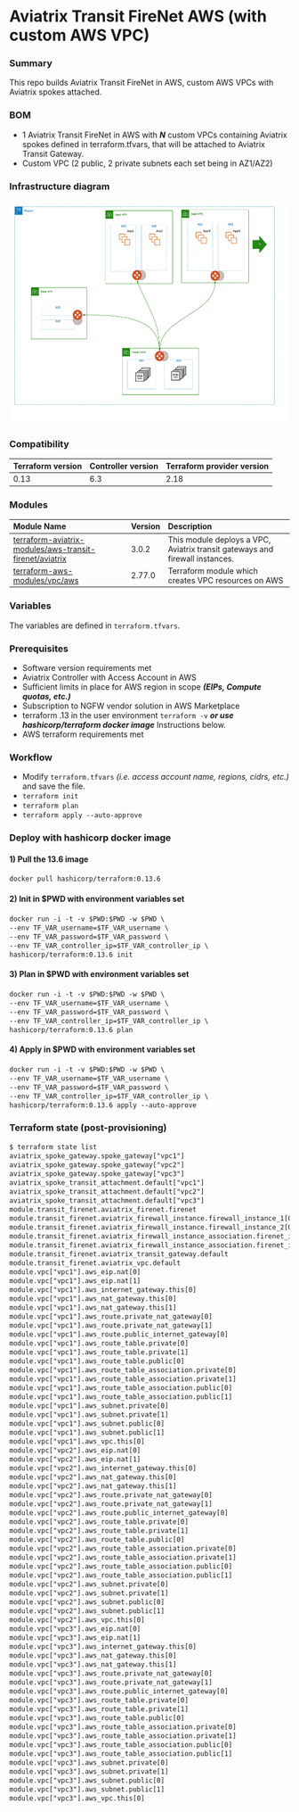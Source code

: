 # Aviatrix Transit FireNet AWS (with custom AWS VPC)

### Summary

This repo builds Aviatrix Transit FireNet in AWS, custom AWS VPCs with Aviatrix spokes attached. 

### BOM

- 1 Aviatrix Transit FireNet in AWS with **_N_** custom VPCs containing Aviatrix spokes defined in terraform.tfvars, that will be attached to Aviatrix Transit Gateway.
- Custom VPC (2 public, 2 private subnets each set being in AZ1/AZ2)

### Infrastructure diagram

<img src="img/aws-transit-firenet-custom-vpcs.png" height="400">

### Compatibility
Terraform version | Controller version | Terraform provider version
:--- | :--- | :---
0.13 | 6.3 | 2.18

### Modules

Module Name | Version | Description
:--- | :--- | :---
[terraform-aviatrix-modules/aws-transit-firenet/aviatrix](https://registry.terraform.io/modules/terraform-aviatrix-modules/aws-transit-firenet/aviatrix/latest) | 3.0.2 | This module deploys a VPC, Aviatrix transit gateways and firewall instances.
[terraform-aws-modules/vpc/aws](https://registry.terraform.io/modules/terraform-aws-modules/vpc/aws/latest) | 2.77.0 | Terraform module which creates VPC resources on AWS

### Variables

The variables are defined in ```terraform.tfvars```.

### Prerequisites

- Software version requirements met
- Aviatrix Controller with Access Account in AWS
- Sufficient limits in place for AWS region in scope **_(EIPs, Compute quotas, etc.)_**
- Subscription to NGFW vendor solution in AWS Marketplace
- terraform .13 in the user environment ```terraform -v``` **_or use hashicorp/terraform docker image_** Instructions below.
- AWS terraform requirements met

### Workflow

- Modify ```terraform.tfvars``` _(i.e. access account name, regions, cidrs, etc.)_ and save the file.
- ```terraform init```
- ```terraform plan```
- ```terraform apply --auto-approve```

### Deploy with hashicorp docker image

#### 1) Pull the 13.6 image
```
docker pull hashicorp/terraform:0.13.6
```
#### 2) Init in $PWD with environment variables set
```
docker run -i -t -v $PWD:$PWD -w $PWD \
--env TF_VAR_username=$TF_VAR_username \
--env TF_VAR_password=$TF_VAR_password \
--env TF_VAR_controller_ip=$TF_VAR_controller_ip \
hashicorp/terraform:0.13.6 init
```

#### 3) Plan in $PWD with environment variables set
```
docker run -i -t -v $PWD:$PWD -w $PWD \
--env TF_VAR_username=$TF_VAR_username \
--env TF_VAR_password=$TF_VAR_password \
--env TF_VAR_controller_ip=$TF_VAR_controller_ip \
hashicorp/terraform:0.13.6 plan
```

#### 4) Apply in $PWD with environment variables set
```
docker run -i -t -v $PWD:$PWD -w $PWD \
--env TF_VAR_username=$TF_VAR_username \
--env TF_VAR_password=$TF_VAR_password \
--env TF_VAR_controller_ip=$TF_VAR_controller_ip \
hashicorp/terraform:0.13.6 apply --auto-approve
```

### Terraform state (post-provisioning)

```
$ terraform state list
aviatrix_spoke_gateway.spoke_gateway["vpc1"]
aviatrix_spoke_gateway.spoke_gateway["vpc2"]
aviatrix_spoke_gateway.spoke_gateway["vpc3"]
aviatrix_spoke_transit_attachment.default["vpc1"]
aviatrix_spoke_transit_attachment.default["vpc2"]
aviatrix_spoke_transit_attachment.default["vpc3"]
module.transit_firenet.aviatrix_firenet.firenet
module.transit_firenet.aviatrix_firewall_instance.firewall_instance_1[0]
module.transit_firenet.aviatrix_firewall_instance.firewall_instance_2[0]
module.transit_firenet.aviatrix_firewall_instance_association.firenet_instance1[0]
module.transit_firenet.aviatrix_firewall_instance_association.firenet_instance2[0]
module.transit_firenet.aviatrix_transit_gateway.default
module.transit_firenet.aviatrix_vpc.default
module.vpc["vpc1"].aws_eip.nat[0]
module.vpc["vpc1"].aws_eip.nat[1]
module.vpc["vpc1"].aws_internet_gateway.this[0]
module.vpc["vpc1"].aws_nat_gateway.this[0]
module.vpc["vpc1"].aws_nat_gateway.this[1]
module.vpc["vpc1"].aws_route.private_nat_gateway[0]
module.vpc["vpc1"].aws_route.private_nat_gateway[1]
module.vpc["vpc1"].aws_route.public_internet_gateway[0]
module.vpc["vpc1"].aws_route_table.private[0]
module.vpc["vpc1"].aws_route_table.private[1]
module.vpc["vpc1"].aws_route_table.public[0]
module.vpc["vpc1"].aws_route_table_association.private[0]
module.vpc["vpc1"].aws_route_table_association.private[1]
module.vpc["vpc1"].aws_route_table_association.public[0]
module.vpc["vpc1"].aws_route_table_association.public[1]
module.vpc["vpc1"].aws_subnet.private[0]
module.vpc["vpc1"].aws_subnet.private[1]
module.vpc["vpc1"].aws_subnet.public[0]
module.vpc["vpc1"].aws_subnet.public[1]
module.vpc["vpc1"].aws_vpc.this[0]
module.vpc["vpc2"].aws_eip.nat[0]
module.vpc["vpc2"].aws_eip.nat[1]
module.vpc["vpc2"].aws_internet_gateway.this[0]
module.vpc["vpc2"].aws_nat_gateway.this[0]
module.vpc["vpc2"].aws_nat_gateway.this[1]
module.vpc["vpc2"].aws_route.private_nat_gateway[0]
module.vpc["vpc2"].aws_route.private_nat_gateway[1]
module.vpc["vpc2"].aws_route.public_internet_gateway[0]
module.vpc["vpc2"].aws_route_table.private[0]
module.vpc["vpc2"].aws_route_table.private[1]
module.vpc["vpc2"].aws_route_table.public[0]
module.vpc["vpc2"].aws_route_table_association.private[0]
module.vpc["vpc2"].aws_route_table_association.private[1]
module.vpc["vpc2"].aws_route_table_association.public[0]
module.vpc["vpc2"].aws_route_table_association.public[1]
module.vpc["vpc2"].aws_subnet.private[0]
module.vpc["vpc2"].aws_subnet.private[1]
module.vpc["vpc2"].aws_subnet.public[0]
module.vpc["vpc2"].aws_subnet.public[1]
module.vpc["vpc2"].aws_vpc.this[0]
module.vpc["vpc3"].aws_eip.nat[0]
module.vpc["vpc3"].aws_eip.nat[1]
module.vpc["vpc3"].aws_internet_gateway.this[0]
module.vpc["vpc3"].aws_nat_gateway.this[0]
module.vpc["vpc3"].aws_nat_gateway.this[1]
module.vpc["vpc3"].aws_route.private_nat_gateway[0]
module.vpc["vpc3"].aws_route.private_nat_gateway[1]
module.vpc["vpc3"].aws_route.public_internet_gateway[0]
module.vpc["vpc3"].aws_route_table.private[0]
module.vpc["vpc3"].aws_route_table.private[1]
module.vpc["vpc3"].aws_route_table.public[0]
module.vpc["vpc3"].aws_route_table_association.private[0]
module.vpc["vpc3"].aws_route_table_association.private[1]
module.vpc["vpc3"].aws_route_table_association.public[0]
module.vpc["vpc3"].aws_route_table_association.public[1]
module.vpc["vpc3"].aws_subnet.private[0]
module.vpc["vpc3"].aws_subnet.private[1]
module.vpc["vpc3"].aws_subnet.public[0]
module.vpc["vpc3"].aws_subnet.public[1]
module.vpc["vpc3"].aws_vpc.this[0]
```